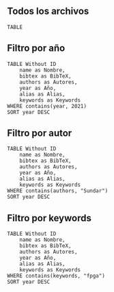 ## Todos los archivos
```dataview
TABLE 
```


## Filtro por año
```dataview
TABLE Without ID
	name as Nombre,
	bibtex as BibTeX,
	authors as Autores,
	year as Año,
	alias as Alias,
	keywords as Keywords
WHERE contains(year, 2021)
SORT year DESC
```



## Filtro por autor
```dataview
TABLE Without ID
	name as Nombre,
	bibtex as BibTeX,
	authors as Autores,
	year as Año,
	alias as Alias,
	keywords as Keywords
WHERE contains(authors, "Sundar")
SORT year DESC
```



## Filtro por keywords
```dataview
TABLE Without ID
	name as Nombre,
	bibtex as BibTeX,
	authors as Autores,
	year as Año,
	alias as Alias,
	keywords as Keywords
WHERE contains(keywords, "fpga")
SORT year DESC
```
